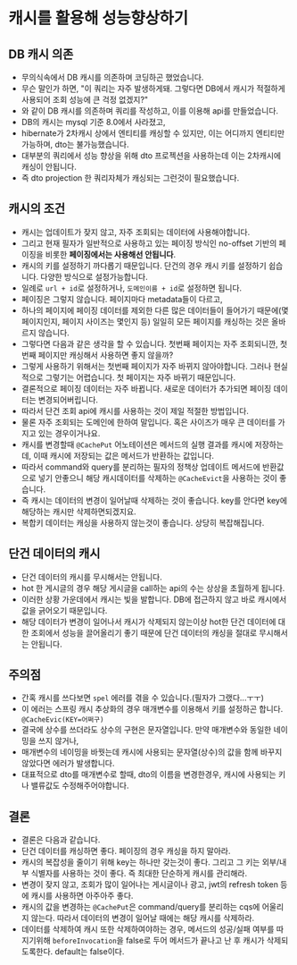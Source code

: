# 캐시를 활용해 성능향상하기

## DB 캐시 의존
* 무의식속에서 DB 캐시를 의존하며 코딩하곤 했었습니다. 
* 무슨 말인가 하면, "이 쿼리는 자주 발생하게돼. 그렇다면 DB에서 캐시가 적절하게 사용되어 조회 성능에 큰 걱정 없겠지?"
* 와 같이 DB 캐시를 의존하며 쿼리를 작성하고, 이를 이용해 api를 만들었습니다.
* DB의 캐시는 mysql 기준 8.0에서 사라졌고, 
* hibernate가 2차캐시 상에서 엔티티를 캐싱할 수 있지만, 이는 어디까지 엔티티만 가능하며, dto는 불가능했습니다. 
* 대부분의 쿼리에서 성능 향상을 위해 dto 프로젝션을 사용하는데 이는 2차캐시에 캐싱이 안됩니다.
* 즉 dto projection 한 쿼리자체가 캐싱되는 그런것이 필요했습니다.

## 캐시의 조건
* 캐시는 업데이트가 잦지 않고, 자주 조회되는 데이터에 사용해야합니다.
* 그리고 현재 필자가 일반적으로 사용하고 있는 페이징 방식인 no-offset 기반의 페이징을 비롯한 **페이징에서는 사용해선 안됩니다**.
* 캐시의 키를 설정하기 까다롭기 때문입니다. 단건의 경우 캐시 키를 설정하기 쉽습니다. 다양한 방식으로 설정가능합니다.
* 일례로 `url + id`로 설정하거나, `도메인이름 + id`로 설정하면 됩니다.
* 페이징은 그렇지 않습니다. 페이지마다 metadata들이 다르고, 
* 하나의 페이지에 페이징 데이터를 제외한 다른 많은 데이터들이 들어가기 때문에(몇 페이지인지, 페이지 사이즈는 몇인지 등) 일일히 모든 페이지를 캐싱하는 것은 올바르지 않습니다.
* 그렇다면 다음과 같은 생각을 할 수 있습니다. 첫번째 페이지는 자주 조회되니깐, 첫번째 페이지만 캐싱해서 사용하면 좋지 않을까?
* 그렇게 사용하기 위해서는 첫번째 페이지가 자주 바뀌지 않아야합니다. 그러나 현실적으로 그렇기는 어렵습니다. 첫 페이지는 자주 바뀌기 때문입니다.
* 결론적으로 페이징 데이터는 자주 바뀝니다. 새로운 데이터가 추가되면 페이징 데이터는 변경되어버립니다.
* 따라서 단건 조회 api에 캐시를 사용하는 것이 제일 적절한 방법입니다.
* 물론 자주 조회되는 도메인에 한하여 말입니다. 혹은 사이즈가 매우 큰 데이터를 가지고 있는 경우이거나요.
* 캐시를 변경할때 `@CachePut` 어노테이션은 메서드의 실행 결과를 캐시에 저장하는데, 이때 캐시에 저장되는 값은 메서드가 반환하는 값입니다. 
* 따라서 command와 query를 분리하는 필자의 정책상 업데이트 메서드에 반환값으로 넣기 안좋으니 해당 캐시데이터를 삭제하는 `@CacheEvict`을 사용하는 것이 좋습니다.
* 즉 캐시는 데이터의 변경이 일어날때 삭제하는 것이 좋습니다. key를 안다면 key에 해당하는 캐시만 삭제하면되겠지요.
* 복합키 데이터는 캐싱을 사용하지 않는것이 좋습니다. 상당히 복잡해집니다.

## 단건 데이터의 캐시
* 단건 데이터의 캐시를 무시해서는 안됩니다.
* hot 한 게시글의 경우 해당 게시글을 call하는 api의 수는 상상을 초월하게 됩니다.
* 이러한 상황 가운데에서 캐시는 빛을 발합니다. DB에 접근하지 않고 바로 캐시에서 값을 긁어오기 때문입니다.
* 해당 데이터가 변경이 일어나서 캐시가 삭제되지 않는이상 hot한 단건 데이터에 대한 조회에서 성능을 끌어올리기 좋기 때문에 단건 데이터의 캐싱을 절대로 무시해서는 안됩니다.

## 주의점
* 간혹 캐시를 쓰다보면 `spel` 에러를 겪을 수 있습니다.(필자가 그랬다...ㅜㅜ)
* 이 에러는 스프링 캐시 추상화의 경우 매개변수를 이용해서 키를 설정하곤 합니다. `@CacheEvic(KEY=어쩌구)`
* 결국에 상수를 쓰더라도 상수의 구현은 문자열입니다. 만약 매개변수와 동일한 네이밍을 쓰지 않거나,
* 매개변수의 네이밍을 바꿧는데 캐시에 사용되는 문자열(상수)의 값을 함께 바꾸지 않았다면 에러가 발생합니다.
* 대표적으로 dto를 매개변수로 할때, dto의 이름을 변경한경우, 캐시에 사용되는 키나 밸류값도 수정해주어야합니다.

## 결론
* 결론은 다음과 같습니다.
* 단건 데이터를 캐싱하면 좋다. 페이징의 경우 캐싱을 하지 말아라. 
* 캐시의 복잡성을 줄이기 위해 key는 하나만 갖는것이 좋다. 그리고 그 키는 외부/내부 식별자를 사용하는 것이 좋다. 즉 최대한 단순하게 캐시를 관리해라.
* 변경이 잦지 않고, 조회가 많이 일어나는 게시글이나 광고, jwt의 refresh token 등에 캐시를 사용하면 아주아주 좋다.
* 캐시의 값을 변경하는 `@CachePut`은 command/query를 분리하는 cqs에 어울리지 않는다. 따라서 데이터의 변경이 일어날 때에는 해당 캐시를 삭제하라.
* 데이터를 삭제하여 캐시 또한 삭제하여야하는 경우, 메서드의 성공/실패 여부를 따지기위해 `beforeInvocation`을 false로 두어 메서드가 끝나고 난 후 캐시가 삭제되도록한다. default는 false이다.